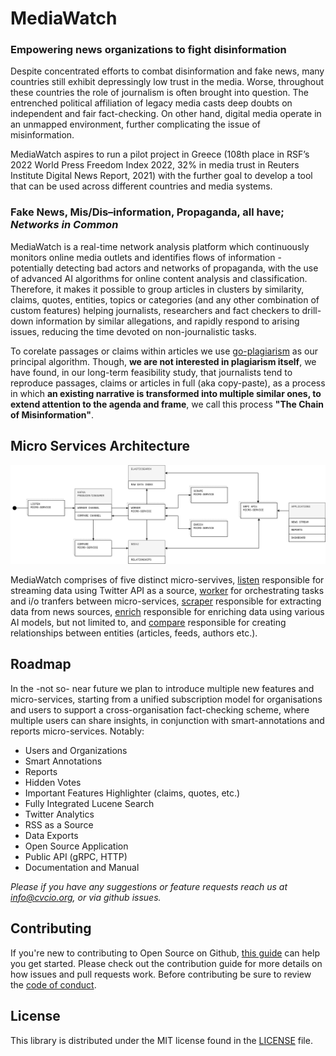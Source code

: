 # MediaWatch

### Empowering news organizations to fight disinformation

Despite concentrated efforts to combat disinformation and fake news, many countries still exhibit depressingly low trust in the media. Worse, throughout these countries the role of journalism is often brought into question. The entrenched political affiliation of legacy media casts deep doubts on independent and fair fact-checking. On other hand, digital media operate in an unmapped environment, further complicating the issue of misinformation.

MediaWatch aspires to run a pilot project in Greece (108th place in RSF’s 2022 World Press Freedom Index 2022, 32% in media trust in Reuters Institute Digital News Report, 2021) with the further goal to develop a tool that can be used across different countries and media systems.

### Fake News, Mis/Dis–information, Propaganda, all have; *Networks in Common*

MediaWatch is a real-time network analysis platform which continuously monitors online media outlets and identifies flows of information - potentially detecting bad actors and networks of propaganda, with the use of advanced AI algorithms for online content analysis and classification. Therefore, it makes it possible to group articles in clusters by similarity, claims, quotes, entities, topics or categories (and any other combination of custom features) helping journalists, researchers and fact checkers to drill-down information by similar allegations, and rapidly respond to arising issues, reducing the time devoted on non-journalistic tasks.

To corelate passages or claims within articles we use [go-plagiarism](https://github.com/cvcio/go-plagiarism) as our principal algorithm. Though, **we are not interested in plagiarism itself**, we have found, in our long-term feasibility study, that journalists tend to reproduce passages, claims or articles in full (aka copy-paste), as a process in which **an existing narrative is transformed into multiple similar ones, to extend attention to the agenda and frame**, we call this process **"The Chain of Misinformation"**.

## Micro Services Architecture

![MediaWatch CORE](./assets/MediaWatch%20Core.drawio.png)

MediaWatch comprises of five distinct micro-servives, [listen](cmd/listen/) responsible for streaming data using Twitter API as a source, [worker](cmd/worker/) for orchestrating tasks and i/o tranfers between micro-services, [scraper](cmd/scraper/) responsible for extracting data from news sources, [enrich](cmd/enrich/) responsible for enriching data using various AI models, but not limited to, and [compare](cmd/compare/) responsible for creating relationships between entities (articles, feeds, authors etc.).

## Roadmap

In the -not so- near future we plan to introduce multiple new features and micro-services, starting from a unified subscription model for organisations and users to support a cross-organisation fact-checking scheme, where multiple users can share insights, in conjunction with smart-annotations and reports micro-services. Notably:

- Users and Organizations
- Smart Annotations
- Reports
- Hidden Votes
- Important Features Highlighter (claims, quotes, etc.)
- Fully Integrated Lucene Search
- Twitter Analytics
- RSS as a Source
- Data Exports
- Open Source Application
- Public API (gRPC, HTTP)
- Documentation and Manual

*Please if you have any suggestions or feature requests reach us at info@cvcio.org, or via github issues.*

## Contributing

If you're new to contributing to Open Source on Github, [this guide](https://opensource.guide/how-to-contribute/) can help you get started. Please check out the contribution guide for more details on how issues and pull requests work. Before contributing be sure to review the [code of conduct](/CODE_OF_CONDUCT.md).

## License

This library is distributed under the MIT license found in the [LICENSE](/LICENSE) file.